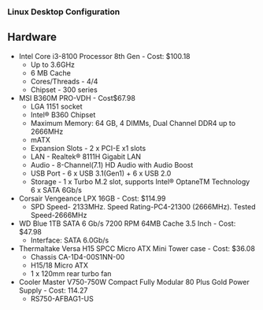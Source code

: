 ### Linux Desktop Configuration
## Hardware
* Intel Core i3-8100 Processor 8th Gen - Cost: $100.18
  * Up to 3.6GHz
  * 6 MB Cache
  * Cores/Threads - 4/4
  * Chipset - 300 series
* MSI B360M PRO-VDH - Cost$67.98
  *  LGA 1151 socket
  *  Intel® B360 Chipset
  *  Maximum Memory: 64 GB, 4 DIMMs, Dual Channel DDR4 up to 2666MHz
  *  mATX
  *  Expansion Slots - 2 x PCI-E x1 slots
  *  LAN - Realtek® 8111H Gigabit LAN
  *  Audio - 8-Channel(7.1) HD Audio with Audio Boost
  *  USB Port - 6 x USB 3.1(Gen1) + 6 x USB 2.0
  *  Storage - 1 x Turbo M.2 slot, supports Intel® OptaneTM Technology 6 x SATA 6Gb/s
* Corsair Vengeance LPX 16GB - Cost: $114.99
  *  SPD Speed- 2133MHz. Speed Rating-PC4-21300 (2666MHz). Tested Speed-2666MHz
* WD Blue 1TB SATA 6 Gb/s 7200 RPM 64MB Cache 3.5 Inch - Cost: $47.98
  *  Interface: SATA 6.0Gb/s
* Thermaltake Versa H15 SPCC Micro ATX Mini Tower case - Cost: $36.08
  *  Chassis CA-1D4-00S1NN-00
  *  H15/18 Micro ATX
  *  1 x 120mm rear turbo fan
* Cooler Master V750-750W Compact Fully Modular 80 Plus Gold Power Supply - Cost: 114.27
  *  RS750-AFBAG1-US

